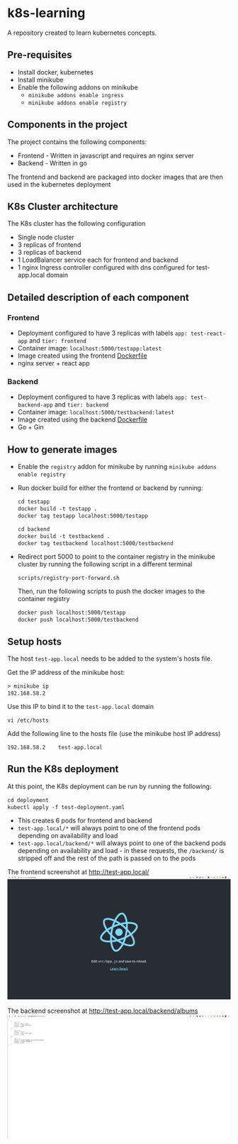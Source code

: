 # k8s-learning

A repository created to learn kubernetes concepts.

## Pre-requisites

- Install docker, kubernetes
- Install minikube
- Enable the following addons on minikube
  - `minikube addons enable ingress`
  - `minikube addons enable registry`

## Components in the project

The project contains the following components:
- Frontend - Written in javascript and requires an nginx server
- Backend - Written in go

The frontend and backend are packaged into docker images that are then used in the kubernetes deployment

## K8s Cluster architecture

The K8s cluster has the following configuration
- Single node cluster
- 3 replicas of frontend
- 3 replicas of backend
- 1 LoadBalancer service each for frontend and backend
- 1 nginx Ingress controller configured with dns configured for test-app.local domain

## Detailed description of each component

### Frontend

- Deployment configured to have 3 replicas with labels `app: test-react-app` and `tier: frontend`
- Container image: `localhost:5000/testapp:latest`
- Image created using the frontend [Dockerfile](testapp/Dockerfile)
- nginx server + react app

### Backend

- Deployment configured to have 3 replicas with labels `app: test-backend-app` and `tier: backend`
- Container image: `localhost:5000/testbackend:latest`
- Image created using the backend [Dockerfile](backend/Dockerfile)
- Go + Gin

## How to generate images

- Enable the `registry` addon for minikube by running `minikube addons enable registry`
- Run docker build for either the frontend or backend by running:
    ```shell
    cd testapp
    docker build -t testapp .
    docker tag testapp localhost:5000/testapp
    ```

    ```shell
    cd backend
    docker build -t testbackend .
    docker tag testbackend localhost:5000/testbackend
    ```
- Redirect port 5000 to point to the container registry in the minikube cluster by running the following script in a different terminal
    ```shell
    scripts/registry-port-forward.sh
    ```
    Then, run the following scripts to push the docker images to the container registry
    ```shell
    docker push localhost:5000/testapp
    docker push localhost:5000/testbackend
    ```

## Setup hosts

The host `test-app.local` needs to be added to the system's hosts file.

Get the IP address of the minikube host:
```shell
> minikube ip
192.168.58.2
```

Use this IP to bind it to the `test-app.local` domain

```shell
vi /etc/hosts
```

Add the following line to the hosts file (use the minikube host IP address)
```
192.168.58.2	test-app.local
```

## Run the K8s deployment

At this point, the K8s deployment can be run by running the following:

```
cd deployment
kubectl apply -f test-deployment.yaml
```

- This creates 6 pods for frontend and backend
- `test-app.local/*` will always point to one of the frontend pods depending on availability and load
- `test-app.local/backend/*` will always point to one of the backend pods depending on availability and load - in these requests, the `/backend/` is stripped off and the rest of the path is passed on to the pods

The frontend screenshot at http://test-app.local/
![Frontend](img/frontend.png)

The backend screenshot at http://test-app.local/backend/albums
![Backend](img/backend.png)
